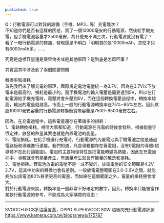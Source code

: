 ```yaml
---
published: true
---
```

Q：行動電源可以對我的設備（手機、MP3...等）充電幾次？\
不知道你們是否有這樣的困惑，買了一個10000毫安的行動電源，然後給手機充電，但手機電池容量才2500毫安，為什麼充不滿三次，行動電源就沒有電了？\
看了一眼行動電源的標識，發現還是不明白「明明買的是10000mAh，怎麼才只有6000mAh多」......

究竟是虛標容量還是假冒偽劣或是其他原因？這到底是怎麼回事？

其實這其中涉及到了兩個關鍵問題

轉換率和損耗\
首先我們來了解充電的原理，國際規定電池電壓統一為3.7V，因為在3.7V以下放電率是最高的，損耗是最小的。而手機電池的輸入電壓是需要達到5V，所以在行動電源給手機充電時，電壓將會升壓到5V，而在這個轉換電壓過程中，轉換率越高，輸出的電量就越高。市面上一般的行動電源轉換率在75%~85%左右，因此默認10000毫安容量的行動電源轉換後實際容量是7500~8500毫安左右。

因為，在充電過程中，這些電量還存在著諸多的損耗：\
1、電路轉換損耗。相信大家都知道，行動電源在充電的時候會發熱，根據能量守恆定律，散發的熱量其實也就是內置電池的能量。\
2、電阻損耗。在給手機進行充電時，行動電源的內置電池與手機電池之間是通過電路板和導線進行連接。我們知道，凡是導體都存在著電阻，沒有0電阻的導體(超導體不在此討論範圍)。電阻的主要物理特性是把電能轉變為熱能，因此在充電過程中，導體就會有熱量產生，有熱量產生就會有能量的散逸和損耗。\
3、電壓損耗。鋰電池放電的電壓不是一成不變的，放電電壓的安全範圍是4.2V-2.7V，這其中功率的轉換也會有差別。一般放電電壓範圍在3.6-3.9V之間，就能夠放出該電池80%甚至更高的電量，而如果在這個範圍之外，電量的損耗便會增大。\
對於行動電源來說，轉換率是一個非常不好確定的數字，因此，轉換率只能被當作某款行動電源的參考，不能成為大家購買的理由！

---

SVOOC+UFCS多協議覆蓋，OPPO SUPERVOOC 80W 超級閃充行動電源評測
  https://www.kamera.com.tw/blogs/news/175797
